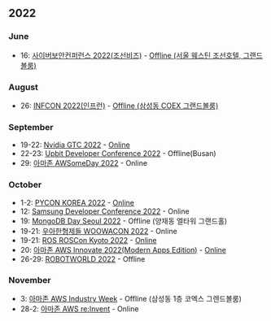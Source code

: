## 2022

### June

* 16: [사이버보안컨퍼런스 2022(조선비즈)](https://e.chosunbiz.com/tc-events/2022-%EC%82%AC%EC%9D%B4%EB%B2%84%EB%B3%B4%EC%95%88%EC%BD%98%ED%8D%BC%EB%9F%B0%EC%8A%A4/) - [Offline (서울 웨스틴 조선호텔, 그랜드볼룸)](https://drive.google.com/drive/folders/1d07jU5K1gHU4eH9aEHFnB-ud-5rTqBY9?usp=sharing)

### August

* 26: [INFCON 2022(인프런)](https://infcon.day/) - [Offline (삼성동 COEX 그랜드볼룸)](https://www.inflearn.com/course/infcon2022)

### September

* 19-22: [Nvidia GTC 2022](https://www.nvidia.com/ko-kr/gtc/) - [Online](https://register.nvidia.com/flow/nvidia/gtcfall2022/attendeeportal/page/sessioncatalog?tab.catalogallsessionstab=16566177511100015Kus)
* 22-23: [Upbit Developer Conference 2022](https://udc.upbit.com/) - Offline(Busan)
* 29: [아마존 AWSomeDay 2022](https://aws.amazon.com/ko/events/awsome-day/awsome-day-online/) - Online

### October

* 1-2: [PYCON KOREA 2022](https://2022.pycon.kr/) - [Online](https://www.youtube.com/PyConKRtube)
* 12: [Samsung Developer Conference 2022](https://www.samsungdeveloperconference.com/) - Online
* 19: [MongoDB Day Seoul 2022](https://www.mongodb.com/events/mongodb-days-apac-2022/seoul) - Offline (양재동 엘타워 그랜드홀)
* 19-21: [우아한형제들 WOOWACON 2022](https://woowacon.com/) - Online
* 19-21: [ROS ROSCon Kyoto 2022](https://roscon.ros.org/2022/) - [Online](https://discourse.ros.org/t/roscon-live-stream-links-and-chat-channel/27818)
* 20: [아마존 AWS Innovate 2022(Modern Apps Edition)](https://aws.amazon.com/ko/events/aws-innovate/apj/modern-apps#agenda) - [Online](https://www.youtube.com/c/AWSKorea/playlists?view=50&sort=dd&shelf_id=8)
* 26-29: [ROBOTWORLD 2022](http://www.robotworld.or.kr/wp/) - Offline

### November

* 3: [아마존 AWS Industry Week](https://aws.amazon.com/ko/events/industry-week) - Offline (삼성동 1층 코엑스 그렌드볼룸)
* 28-2: [아마존 AWS re:Invent](https://reinvent.awsevents.com/?trk=4656fa37-de59-42d7-8e32-0c40f9a1c926) - Online
